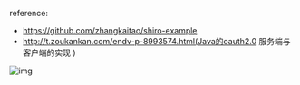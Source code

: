 reference:
 - https://github.com/zhangkaitao/shiro-example
 - http://t.zoukankan.com/endv-p-8993574.html(Java的oauth2.0 服务端与客户端的实现
)

![img](https://img-blog.csdn.net/20171001150639539)